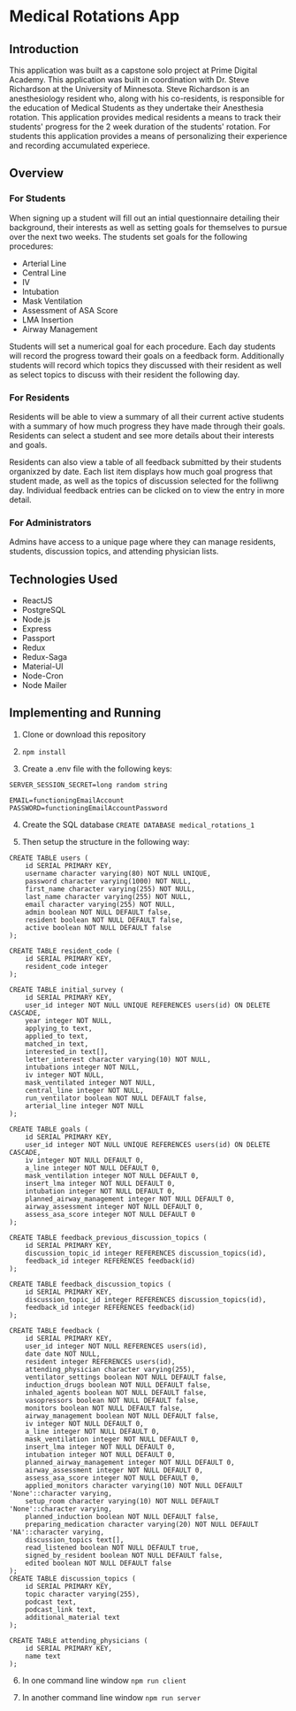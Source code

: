 # Medical Rotations App

## Introduction
This application was built as a capstone solo project at Prime Digital Academy. This application was built in coordination with Dr. Steve Richardson at the University of Minnesota. Steve Richardson is an anesthesiology resident who, along with his co-residents, is responsible for the education of Medical Students as they undertake their Anesthesia rotation. This application provides medical residents a means to track their students' progress for the 2 week duration of the students' rotation. For students this application provides a means of personalizing their experience and recording accumulated experiece.

## Overview
### For Students

When signing up a student will fill out an intial questionnaire detailing their background, their interests as well as setting goals for themselves to pursue over the next two weeks. The students set goals for the following procedures: 
* Arterial Line
* Central Line
* IV
* Intubation
* Mask Ventilation
* Assessment of ASA Score
* LMA Insertion
* Airway Management

Students will set a numerical goal for each procedure. Each day students will record the progress toward their goals on a feedback form. Additionally students will record which topics they discussed with their resident as well as select topics to discuss with their resident the following day.

### For Residents
Residents will be able to view a summary of all their current active students with a summary of how much progress they have made through their goals. Residents can select a student and see more details about their interests and goals.

Residents can also view a table of all feedback submitted by their students organixzed by date. Each list item displays how much goal progress that student made, as well as the topics of discussion selected for the folliwng day. Individual feedback entries can be clicked on to view the entry in more detail.

### For Administrators

Admins have access to a unique page where they can manage residents, students, discussion topics, and attending physician lists.


## Technologies Used
- ReactJS
- PostgreSQL
- Node.js
- Express
- Passport
- Redux
- Redux-Saga
- Material-UI
- Node-Cron
- Node Mailer

## Implementing and Running

1. Clone or download this repository 

2. `npm install`

3. Create a .env file with the following keys: 
```
SERVER_SESSION_SECRET=long random string

EMAIL=functioningEmailAccount
PASSWORD=functioningEmailAccountPassword
```

4. Create the SQL database `CREATE DATABASE medical_rotations_1`

5. Then setup the structure in the following way:


```
CREATE TABLE users (
    id SERIAL PRIMARY KEY,
    username character varying(80) NOT NULL UNIQUE,
    password character varying(1000) NOT NULL,
    first_name character varying(255) NOT NULL,
    last_name character varying(255) NOT NULL,
    email character varying(255) NOT NULL,
    admin boolean NOT NULL DEFAULT false,
    resident boolean NOT NULL DEFAULT false,
    active boolean NOT NULL DEFAULT false
);

CREATE TABLE resident_code (
    id SERIAL PRIMARY KEY,
    resident_code integer
);

CREATE TABLE initial_survey (
    id SERIAL PRIMARY KEY,
    user_id integer NOT NULL UNIQUE REFERENCES users(id) ON DELETE CASCADE,
    year integer NOT NULL,
    applying_to text,
    applied_to text,
    matched_in text,
    interested_in text[],
    letter_interest character varying(10) NOT NULL,
    intubations integer NOT NULL,
    iv integer NOT NULL,
    mask_ventilated integer NOT NULL,
    central_line integer NOT NULL,
    run_ventilator boolean NOT NULL DEFAULT false,
    arterial_line integer NOT NULL
);

CREATE TABLE goals (
    id SERIAL PRIMARY KEY,
    user_id integer NOT NULL UNIQUE REFERENCES users(id) ON DELETE CASCADE,
    iv integer NOT NULL DEFAULT 0,
    a_line integer NOT NULL DEFAULT 0,
    mask_ventilation integer NOT NULL DEFAULT 0,
    insert_lma integer NOT NULL DEFAULT 0,
    intubation integer NOT NULL DEFAULT 0,
    planned_airway_management integer NOT NULL DEFAULT 0,
    airway_assessment integer NOT NULL DEFAULT 0,
    assess_asa_score integer NOT NULL DEFAULT 0
);

CREATE TABLE feedback_previous_discussion_topics (
    id SERIAL PRIMARY KEY,
    discussion_topic_id integer REFERENCES discussion_topics(id),
    feedback_id integer REFERENCES feedback(id)
);

CREATE TABLE feedback_discussion_topics (
    id SERIAL PRIMARY KEY,
    discussion_topic_id integer REFERENCES discussion_topics(id),
    feedback_id integer REFERENCES feedback(id)
);

CREATE TABLE feedback (
    id SERIAL PRIMARY KEY,
    user_id integer NOT NULL REFERENCES users(id),
    date date NOT NULL,
    resident integer REFERENCES users(id),
    attending_physician character varying(255),
    ventilator_settings boolean NOT NULL DEFAULT false,
    induction_drugs boolean NOT NULL DEFAULT false,
    inhaled_agents boolean NOT NULL DEFAULT false,
    vasopressors boolean NOT NULL DEFAULT false,
    monitors boolean NOT NULL DEFAULT false,
    airway_management boolean NOT NULL DEFAULT false,
    iv integer NOT NULL DEFAULT 0,
    a_line integer NOT NULL DEFAULT 0,
    mask_ventilation integer NOT NULL DEFAULT 0,
    insert_lma integer NOT NULL DEFAULT 0,
    intubation integer NOT NULL DEFAULT 0,
    planned_airway_management integer NOT NULL DEFAULT 0,
    airway_assessment integer NOT NULL DEFAULT 0,
    assess_asa_score integer NOT NULL DEFAULT 0,
    applied_monitors character varying(10) NOT NULL DEFAULT 'None'::character varying,
    setup_room character varying(10) NOT NULL DEFAULT 'None'::character varying,
    planned_induction boolean NOT NULL DEFAULT false,
    preparing_medication character varying(20) NOT NULL DEFAULT 'NA'::character varying,
    discussion_topics text[],
    read_listened boolean NOT NULL DEFAULT true,
    signed_by_resident boolean NOT NULL DEFAULT false,
    edited boolean NOT NULL DEFAULT false
);
CREATE TABLE discussion_topics (
    id SERIAL PRIMARY KEY,
    topic character varying(255),
    podcast text,
    podcast_link text,
    additional_material text
);

CREATE TABLE attending_physicians (
    id SERIAL PRIMARY KEY,
    name text
);
```

6. In one command line window `npm run client`

7. In another command line window `npm run server`